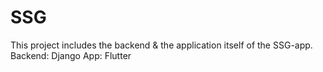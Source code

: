 # SSG
This project includes the backend & the application itself of the SSG-app.
Backend:  Django
App:      Flutter
